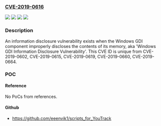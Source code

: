 ### [CVE-2019-0616](https://cve.mitre.org/cgi-bin/cvename.cgi?name=CVE-2019-0616)
![](https://img.shields.io/static/v1?label=Product&message=Windows%20Server&color=blue)
![](https://img.shields.io/static/v1?label=Product&message=Windows&color=blue)
![](https://img.shields.io/static/v1?label=Version&message=n%2Fa&color=blue)
![](https://img.shields.io/static/v1?label=Vulnerability&message=Information%20Disclosure&color=brighgreen)

### Description

An information disclosure vulnerability exists when the Windows GDI component improperly discloses the contents of its memory, aka 'Windows GDI Information Disclosure Vulnerability'. This CVE ID is unique from CVE-2019-0602, CVE-2019-0615, CVE-2019-0619, CVE-2019-0660, CVE-2019-0664.

### POC

#### Reference
No PoCs from references.

#### Github
- https://github.com/eeenvik1/scripts_for_YouTrack

